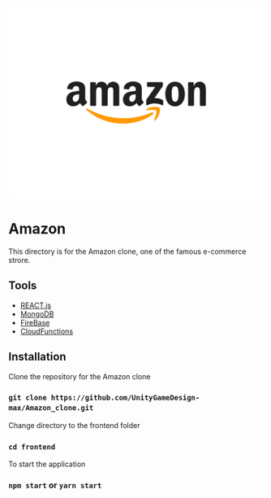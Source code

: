 ![amazon img](frontend/public/static/R42a7861bb1a403af534b18986ab4e198.png)
  # Amazon
  
  This directory is for the Amazon clone, one of the famous e-commerce strore. 

  ## Tools 
   - [REACT.js](REACT.js)
   - [MongoDB](MongoDB)
   - [FireBase](FireBase)
   - [CloudFunctions](CloudFunctions)

  ## Installation
   Clone the repository for the Amazon clone
  
   ### `git clone https://github.com/UnityGameDesign-max/Amazon_clone.git`
  
  Change directory to the frontend folder
  
  ### `cd frontend`
  
  To start the application
  
  ### `npm start` or  `yarn start`
  
  